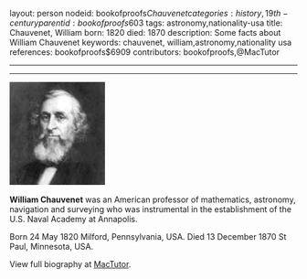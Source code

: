 layout: person
nodeid: bookofproofs$Chauvenet
categories: history,19th-century
parentid: bookofproofs$603
tags: astronomy,nationality-usa
title: Chauvenet, William
born: 1820
died: 1870
description: Some facts about William Chauvenet
keywords: chauvenet, william,astronomy,nationality usa
references: bookofproofs$6909
contributors: bookofproofs,@MacTutor

---


---

![Chauvenet.jpg](https://github.com/bookofproofs/bookofproofs.github.io/blob/main/_sources/_assets/images/portraits/Chauvenet.jpg?raw=true)

**William Chauvenet** was an American professor of mathematics, astronomy, navigation and surveying who was instrumental in the establishment of the U.S. Naval Academy at Annapolis.

Born 24 May 1820 Milford, Pennsylvania, USA. Died 13 December 1870 St Paul, Minnesota, USA.


View full biography at [MacTutor](https://mathshistory.st-andrews.ac.uk/Biographies/Chauvenet/).